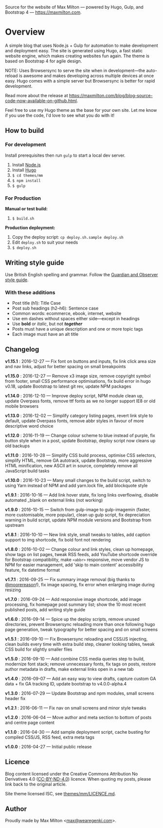 Source for the website of Max Milton — powered by Hugo, Gulp, and Bootstrap 4 — <https://maxmilton.com>.

# Overview

A simple blog that uses Node.js + Gulp for automation to make development and deployment easy. The site is generated using Hugo, a fast static website engine, which makes creating websites fun again. The theme is based on Bootstrap 4 for agile design.

NOTE: Uses Browsersync to serve the site when in development—the auto-reload is awesome and makes developing across multiple devices at once easy. Hugo comes with a simple server but Browsersync is better for rapid development.

Read more about the release at <https://maxmilton.com/blog/blog-source-code-now-available-on-github.html>.

Feel free to use my Hugo theme as the base for your own site. Let me know if you use the code, I'd love to see what you do with it!

## How to build

### For development

Install prerequisites then run `gulp` to start a local dev server.

1. Install [Node.js](https://nodejs.org)
2. Install [Hugo](https://github.com/spf13/hugo/releases)
3. `$ cd themes/mm`
4. `$ npm install`
5. `$ gulp`

### For Production

**Manual or test build:**

1. `$ build.sh`

**Production deployment:**

1. Copy the deploy script: `cp deploy.sh.sample deploy.sh`
2. Edit `deploy.sh` to suit your needs
3. `$ deploy.sh`

## Writing style guide

Use British English spelling and grammar. Follow the [Guardian and Observer style guide](https://www.theguardian.com/info/series/guardian-and-observer-style-guide).

### With these additions

* Post title (h1): Title Case
* Post sub headings (h2–h6): Sentence case
* Common words: ecommerce, ebook, internet, website
* Use em dashes without spaces either side—except in headings
* Use **bold** or _italic_, but not **_together_**
* Posts must have a unique description and one or more topic tags
* Each image must have an alt title

## Changelog

**v1.15.1**
:  2016-12-27 — Fix font on buttons and inputs, fix link click area size and nav links, adjust for better spacing on small breakpoints

**v1.15.0**
:  2016-12-27 — Remove x3 image size, remove copyright symbol from footer, small CSS performance optimisations, fix build error in hugo v0.18, update Bootstrap to latest git rev, update NPM packages

**v1.14.0**
:  2016-12-10 — Improve deploy script, NPM module clean up, update Overpass fonts, remove ttf fonts as we no longer support IE8 or old mobile browsers

**v1.13.0**
:  2016-12-02 — Simplify category listing pages, revert link style to default, update Overpass fonts, remove abbr styles in favour of more descriptive word choice

**v1.12.0**
:  2016-11-19 — Change colour scheme to blue instead of purple, fix button style when in a post, update Bootstrap, deploy script now cleans up old backups

**v1.11.0**
:  2016-10-28 — Simplify CSS build process, optimise CSS selectors, simplify HTML, remove GA autotrack, update Bootstrap, more aggressive HTML minification, new ASCII art in source, completely remove all JavaScript build tasks

**v1.10.0**
:  2016-10-23 — Many small changes to the build script, switch to using Yarn instead of NPM and add yarn.lock file, add blockquote style

**v1.9.1**
:  2016-10-16 — Add link hover state, fix long links overflowing, disable automated _blank on external links (not working)

**v1.9.0**
:  2016-10-15 — Switch from gulp-image to gulp-imagemin (faster, more customisable, more popular), clean up gulp script, fix depreciation warning in build script, update NPM module versions and Bootstrap from upstream

**v1.8.1**
:  2016-10-10 — New link style, small tweaks to tables, add caption support to img shortcode, fix bold font not rendering

**v1.8.0**
:  2016-10-02 — Change colour and link styles, clean up homepage, show tags on list pages, tweak RSS feeds, add YouTube shortcode override for Bootstrap compatibility, make `<abbr>` responsive, move vendor JS to NPM for easier management, add 'skip to main content' accessibility feature, fix datetime format

**v1.7.1**
:  2016-09-25 — Fix summary image removal (big thanks to [@moorereason](https://github.com/spf13/hugo/issues/2490)!), fix image spacing, fix error when enlarging image during resizing

**v1.7.0**
:  2016-09-24 — Add responsive image shortcode, add image processing, fix homepage post summary list; show the 10 most recent published posts, add writing style guide

**v1.6.0**
:  2016-09-14 — Spice up the deploy scripts, remove unused directories, prevent Browsersync reloading more than once following hugo page generation, tweak typography for better spacing and on small screens

**v1.5.1**
:  2016-09-10 — Fix Browsersync reloading and CSS/JS injecting, clean builds every time with extra build step, cleaner looking tables, tweak CSS build for slightly smaller files

**v1.5.0**
:  2016-09-10 — Add combine CSS media queries step to build, modernize font stack; remove unnecessary fonts, fix tags on posts, restore author metadata in drafts, make external links open in a new tab

**v1.4.0**
:  2016-09-07 — Add an easy way to view drafts, capture custom GA data + fix GA tracking ID, update bootstrap to v4.0.0-alpha.4

**v1.3.0**
:  2016-07-29 — Update Bootstrap and npm modules, small screens header fix

**v1.2.1**
:  2016-06-11 — Fix nav on small screens and minor style tweaks

**v1.2.0**
:  2016-06-04 — Move author and meta section to bottom of posts and centre page content

**v1.1.0**
: 2016-04-30 — Add sample deployment script, cache busting for compiled CSS/JS, RSS feed, extra meta tags

**v1.0.0**
:  2016-04-27 — Initial public release

## Licence

Blog content licensed under the Creative Commons Attribution No Derivatives 4.0 ([CC-BY-ND-4.0](http://creativecommons.org/licenses/by-nd/4.0/legalcode)) licence. When quoting my posts, please link back to the original article.

Site theme licensed ISC, see [themes/mm/LICENCE.md](https://github.com/MaxMilton/MaxMilton.com/blob/master/themes/mm/LICENSE.md).

## Author

Proudly made by Max Milton &lt;<max@wearegenki.com>&gt;.
